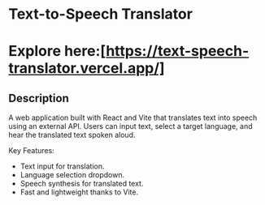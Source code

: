 # Text-to-Speech Translator

# Explore here:[https://text-speech-translator.vercel.app/]

## Description

A web application built with React and Vite that translates text into speech using an external API. Users can input text, select a target language, and hear the translated text spoken aloud.

Key Features:
- Text input for translation.
- Language selection dropdown.
- Speech synthesis for translated text.
- Fast and lightweight thanks to Vite.
